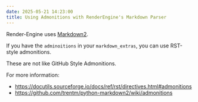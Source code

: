 ```yaml
---
date: 2025-05-21 14:23:00
title: Using Admonitions with RenderEngine's Markdown Parser
---
```


Render-Engine uses [Markdown2](https://github.com/trentm/python-markdown2).

If you have the `adminoitions` in your `markdown_extras`, you can use RST-style admonitions.

These are not like GitHub Style Admonitions.

For more information:

- <https://docutils.sourceforge.io/docs/ref/rst/directives.html#admonitions>
- <https://github.com/trentm/python-markdown2/wiki/admonitions>
